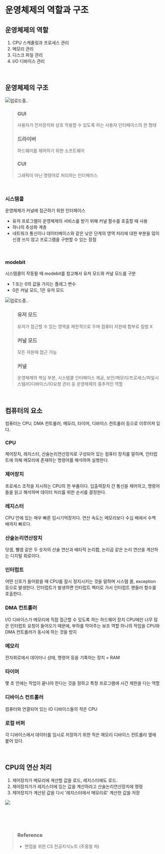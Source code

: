 # 운영체제의 역할과 구조

## 운영체제의 역할

1. CPU 스케줄링과 프로세스 관리
2. 메모리 관리
3. 디스크 파일 관리
4. I/O 디바이스 관리

<br>

## 운영체제의 구조

![업로드중..](https://velog.velcdn.com/images/given53/post/e80c4d0e-3e31-4236-9839-318c9ef0683c/image.png)

> ### GUI
> 사용자가 전자장치와 상호 작용할 수 있도록 하는 사용자 인터페이스의 한 형태
> ### 드라이버
> 하드웨어를 제어하기 위한 소프트웨어
> ### CUI
> 그래픽이 아닌 명령어로 처리하는 인터페이스

<br>

### 시스템콜

운영체제가 커널에 접근하기 위한 인터페이스

- 유저 프로그램이 운영체제의 서비스를 받기 위해 커널 함수를 호출할 때 사용
- 하나의 추상화 계층
- 네트워크 통신이나 데이터베이스와 같은 낮은 단계의 영역 처리에 대한 부분을 많이 신경 쓰지 않고 프로그램을 구현할 수 있는 장점

<br>

### modebit

시스템콜이 작동될 때 modebit를 참고해서 유저 모드와 커널 모드를 구분

- 1 또는 0의 값을 가지는 플래그 변수
- 0은 커널 모드, 1은 유저 모드

![업로드중..](https://velog.velcdn.com/images/given53/post/aa7f3545-bee0-4a58-bdb1-6a230090b07a/image.png)

> ### 유저 모드
> 유저가 접근할 수 있는 영역을 제한적으로 두며 컴퓨터 자원에 함부로 침범 X
> ### 커널 모드
> 모든 자원에 접근 가능
> ### 커널
> 운영체제의 핵심 부분, 시스템콜 인터페이스 제공, 보안/메모리/프로세스/파일시스템/IO디바이스/IO요청 관리 등 운영체제의 중추적인 역할

<br>

## 컴퓨터의 요소

컴퓨터는 CPU, DMA 컨트롤러, 메모리, 타이머, 디바이스 컨트롤러 등으로 이루어져 있다.

### CPU

제어장치, 레지스터, 산술논리연산장치로 구성되어 있는 컴퓨터 장치를 말하며, 인터럽트에 의해 메모리에 존재하는 명령어를 해석하여 실행한다.

### 제어장치

프로세스 조작을 지시하는 CPU의 한 부품이다. 입출력장치 간 통신을 제어하고, 명령어들을 읽고 해석하며 데이터 처리를 위한 순서를 결정한다.

### 레지스터

CPU 안에 있는 매우 빠른 임시기억장치다. 연산 속도는 메모리보다 수십 배에서 수백 배까지 빠르다.

### 산술논리연산장치

덧셈, 뺄셈 같은 두 숫자의 산술 연산과 배타적 논리합, 논리곱 같은 논리 연산을 계산하는 디지털 회로이다.

### 인터럽트

어떤 신호가 들어왔을 때 CPU를 잠시 정지시키는 것을 말하며 시스템 콜, exception 등으로 발생한다.
인터럽트가 발생하면 인터럽트 벡터로 가서 인터럽트 핸들러 함수를 호출한다.

### DMA 컨트롤러

I/O 디바이스가 메모리에 직접 접근할 수 있도록 하는 하드웨어 장치
CPU에만 너무 많은 인터럽트 요청이 들어오기 때문에, 부하를 막아주는 보조 역할
하나의 작업을 CPU와 DMA 컨트롤러가 동시에 하는 것을 방지

### 메모리

전자회로에서 데이터나 상태, 명령어 등을 기록하는 장치 = RAM

### 타이머

몇 초 안에는 작업이 끝나야 한다는 것을 정하고 특정 프로그램에 시간 제한을 다는 역할

### 디바이스 컨트롤러

컴퓨터와 연결되어 있는 IO 디바이스들의 작은 CPU

### 로컬 버퍼

각 디바이스에서 데이터를 임시로 저장하기 위한 작은 메모리
디바이스 컨트롤러 옆에 붙어 있다.

<br>

## CPU의 연산 처리

1. 제어장치가 메모리에 계산할 값을 로드, 레지스터에도 로드.
2. 제어장치가가 레지스터에 있는 값을 계산하라고 산술논리연산장치에 명령
3. 제어장치가 계산된 값을 다시 '레지스터에서 메모리로' 계산한 값을 저장

![](https://mblogthumb-phinf.pstatic.net/MjAxODA4MTFfMjI1/MDAxNTMzOTczMzg3NDUw.CVziah3gZD2yBKo43nhIdA_JciX7So2Fr4kKQywT2igg.TAqKaDt50un2NHFyfwKcH4ba0I2ef70wbOIvQC1bdywg.JPEG.qbxlvnf11/zz3.jpeg?type=w800)

<br>
<br>
<br>

> ### Reference
> - 면접을 위한 CS 전공지식노트 (주홍철 저)